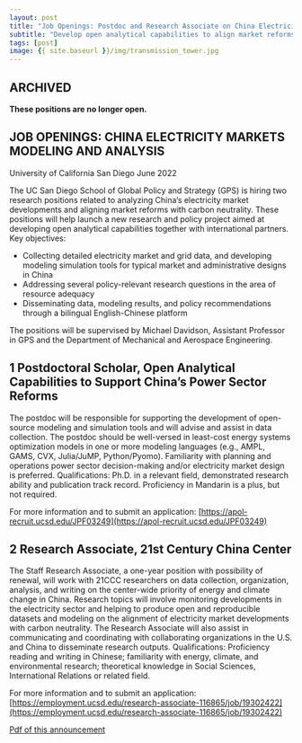 ```yaml
---
layout: post
title: "Job Openings: Postdoc and Research Associate on China Electricity Markets Modeling and Analysis"
subtitle: "Develop open analytical capabilities to align market reforms with carbon neutrality"
tags: [post]
image: {{ site.baseurl }}/img/transmission_tower.jpg
---
```


## ARCHIVED

**These positions are no longer open.**

## JOB OPENINGS: CHINA ELECTRICITY MARKETS MODELING AND ANALYSIS

University of California San Diego
June 2022

The UC San Diego School of Global Policy and Strategy (GPS) is hiring two research positions related to analyzing China’s electricity market developments and aligning market reforms with carbon neutrality. These positions will help launch a new research and policy project aimed at developing open analytical capabilities together with international partners. Key objectives:

- Collecting detailed electricity market and grid data, and developing modeling simulation tools for typical market and administrative designs in China
- Addressing several policy-relevant research questions in the area of resource adequacy
- Disseminating data, modeling results, and policy recommendations through a bilingual English-Chinese platform

The positions will be supervised by Michael Davidson, Assistant Professor in GPS and the Department of Mechanical and Aerospace Engineering.

## 1	Postdoctoral Scholar, Open Analytical Capabilities to Support China’s Power Sector Reforms
The postdoc will be responsible for supporting the development of open-source modeling and simulation tools and will advise and assist in data collection. The postdoc should be well-versed in least-cost energy systems optimization models in one or more modeling languages (e.g., AMPL, GAMS, CVX, Julia/JuMP, Python/Pyomo). Familiarity with planning and operations power sector decision-making and/or electricity market design is preferred. Qualifications:
Ph.D. in a relevant field, demonstrated research ability and publication track record. Proficiency in Mandarin is a plus, but not required.

For more information and to submit an application: [https://apol-recruit.ucsd.edu/JPF03249](https://apol-recruit.ucsd.edu/JPF03249)

## 2	Research Associate, 21st Century China Center
The Staff Research Associate, a one-year position with possibility of renewal, will work with 21CCC researchers on data collection, organization, analysis, and writing on the center-wide priority of energy and climate change in China. Research topics will involve monitoring developments in the electricity sector and helping to produce open and reproducible datasets and modeling on the alignment of electricity market developments with carbon neutrality. The Research Associate will also assist in communicating and coordinating with collaborating organizations in the U.S. and China to disseminate research outputs. Qualifications: Proficiency reading and writing in Chinese; familiarity with energy, climate, and environmental research; theoretical knowledge in Social Sciences, International Relations or related field.

For more information and to submit an application:
[https://employment.ucsd.edu/research-associate-116865/job/19302422](https://employment.ucsd.edu/research-associate-116865/job/19302422)



[Pdf of this announcement](https://drive.google.com/file/d/1z4aANYD6YqcgMFBI_lMHt-oJ_MKfnmFe/view?usp=sharing)


